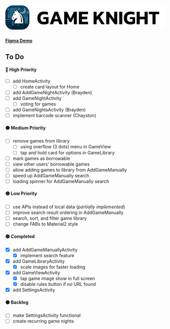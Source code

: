# ![](./img/header.png)

#### [Figma Demo](https://www.figma.com/proto/K79ySLuqGCEd21DjGE6WXa/Game-Night-Mobile---Color?node-id=2%3A3&scaling=scale-down&page-id=0%3A1&starting-point-node-id=2%3A3)

## To Do

#### 🔴 High Priority
- [ ] add HomeActivity
    - [ ] create card layout for Home
- [ ] add AddGameNightActivity (Brayden)
- [ ] add GameNightActivity
    - [ ] voting for games
- [ ] add GameNightsActivity (Brayden)
- [ ] implement barcode scanner (Chayston)

#### 🟠 Medium Priority
- [ ] remove games from library
    - [ ] using overflow (3 dots) menu in GameView
    - [ ] tap and hold card for options in GameLibrary
- [ ] mark games as borrowable
- [ ] view other users' borrowable games
- [ ] allow adding games to library from AddGameManually
- [ ] speed up AddGameManually search
- [ ] loading spinner for AddGameManually search

#### 🟡 Low Priority
- [ ] use APIs instead of local data (*partially implemented*)
- [ ] improve search result ordering in AddGameManually
- [ ] search, sort, and filter game library
- [ ] change FABs to Material2 style

#### 🟢 Completed
- [X] add AddGameManuallyActivity
    - [X] implement search feature
- [X] add GameLibraryActivity
    - [X] scale images for faster loading
- [X] add GameViewActivity
    - [X] tap game image show in full screen
    - [X] disable rules button if no URL found
- [X] add SettingsActivity

#### ⚫️ Backlog
- [ ] make SettingsActivity functional
- [ ] create recurring game nights
